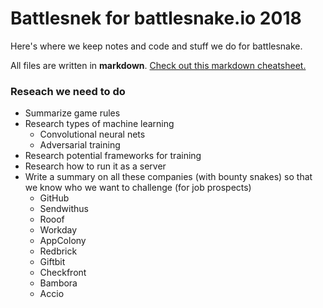 # Battlesnek for battlesnake.io 2018
Here's where we keep notes and code and stuff we do for battlesnake.

All files are written in **markdown**. [Check out this markdown cheatsheet.](https://github.com/adam-p/markdown-here/wiki/Markdown-Cheatsheet)

### Reseach we need to do

* Summarize game rules
* Research types of machine learning
  * Convolutional neural nets
  * Adversarial training
* Research potential frameworks for training
* Research how to run it as a server
* Write a summary on all these companies (with bounty snakes) so that we know who we want to challenge (for job prospects)
	* GitHub
	* Sendwithus
	* Rooof
	* Workday
	* AppColony
	* Redbrick
	* Giftbit
	* Checkfront
	* Bambora
	* Accio
